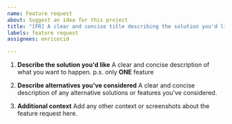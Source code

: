 ```yaml
---
name: Feature request
about: Suggest an idea for this project
title: "[FR] A clear and concise title describing the solution you'd like"
labels: feature request
assignees: enricocid

---
```


1) **Describe the solution you'd like**
A clear and concise description of what you want to happen.
p.s. only **ONE** feature

2) **Describe alternatives you've considered**
A clear and concise description of any alternative solutions or features you've considered.

3) **Additional context**
Add any other context or screenshots about the feature request here.
